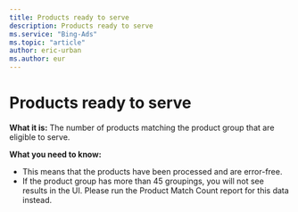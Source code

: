 ```yaml
---
title: Products ready to serve
description: Products ready to serve
ms.service: "Bing-Ads"
ms.topic: "article"
author: eric-urban
ms.author: eur
---
```


# Products ready to serve

**What it is:** The number of products matching the product group that are eligible to serve.

**What you need to know:**
- This means that the products have been processed and are error-free.
- If the product group has more than 45 groupings, you will not see results in the UI. Please run the Product Match Count report for this data instead.


